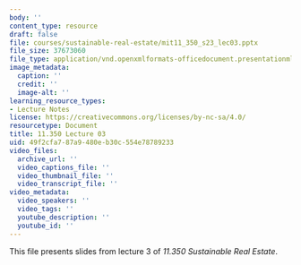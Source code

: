 ```yaml
---
body: ''
content_type: resource
draft: false
file: courses/sustainable-real-estate/mit11_350_s23_lec03.pptx
file_size: 37673060
file_type: application/vnd.openxmlformats-officedocument.presentationml.presentation
image_metadata:
  caption: ''
  credit: ''
  image-alt: ''
learning_resource_types:
- Lecture Notes
license: https://creativecommons.org/licenses/by-nc-sa/4.0/
resourcetype: Document
title: 11.350 Lecture 03
uid: 49f2cfa7-87a9-480e-b30c-554e78789233
video_files:
  archive_url: ''
  video_captions_file: ''
  video_thumbnail_file: ''
  video_transcript_file: ''
video_metadata:
  video_speakers: ''
  video_tags: ''
  youtube_description: ''
  youtube_id: ''
---
```

This file presents slides from lecture 3 of *11.350 Sustainable Real Estate*.